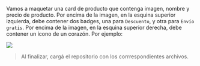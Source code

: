 Vamos a maquetar una card de producto que contenga imagen, nombre y precio de producto. Por encima de la imagen, en la esquina superior izquierda, debe contener dos badges, una para `Descuento`, y otra para `Envío gratis`. Por encima de la imagen, en la esquina superior derecha, debe contener un ícono de un corazón. Por ejemplo:

![](https://i.ibb.co/g971CFM/Screen-Shot-2020-09-11-at-13-47-34.png)

> Al finalizar, cargá el repositorio con los corrrespondientes archivos.